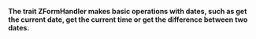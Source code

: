 <b>The trait ZFormHandler makes basic operations with dates, such as get the current date, get the current time or get
the difference between two dates.</b>